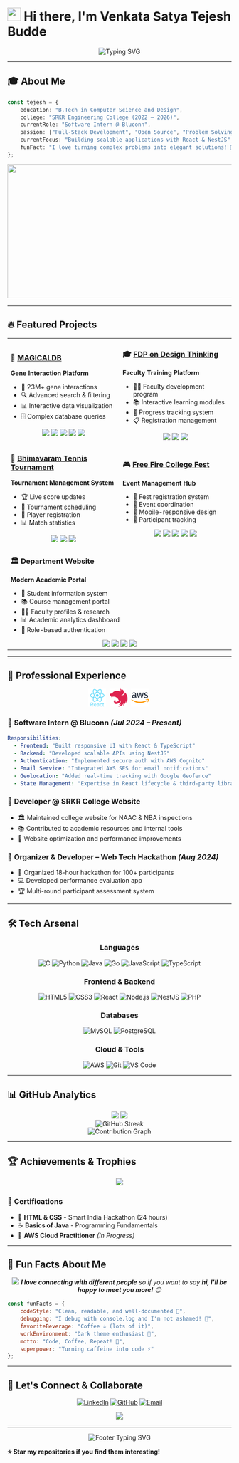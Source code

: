 # <img src="https://raw.githubusercontent.com/MartinHeinz/MartinHeinz/master/wave.gif" width="30px" height="30px" /> Hi there, I'm Venkata Satya Tejesh Budde

<div align="center">
  <img src="https://readme-typing-svg.herokuapp.com?font=Fira+Code&size=30&duration=3000&pause=1000&color=00FFFF&center=true&vCenter=true&width=600&lines=Software+Intern+@Bluconn;Full-Stack+Developer;Problem+Solver;Software+Intern+@Bluconn;Tech+Event+Organizer" alt="Typing SVG" />
</div>



---

## 🎓 **About Me**

```typescript
const tejesh = {
    education: "B.Tech in Computer Science and Design",
    college: "SRKR Engineering College (2022 – 2026)",
    currentRole: "Software Intern @ Bluconn",
    passion: ["Full-Stack Development", "Open Source", "Problem Solving"],
    currentFocus: "Building scalable applications with React & NestJS",
    funFact: "I love turning complex problems into elegant solutions! 🚀"
};
```

<div align="center">
  <img src="https://media.giphy.com/media/dWesBcTLavkZuG35MI/giphy.gif" width="600" height="300"/>
</div>

---

## 🔥 **Featured Projects**

<table>
<tr>
<td width="50%">

### 🔬 [MAGICALDB](http://www.manjarilab.com/databases/magicaldb)
**Gene Interaction Platform**
- 🧬 23M+ gene interactions
- 🔍 Advanced search & filtering
- 📊 Interactive data visualization
- 🗄️ Complex database queries

<div align="center">
<img src="https://img.shields.io/badge/HTML5-E34F26?style=for-the-badge&logo=html5&logoColor=white" />
<img src="https://img.shields.io/badge/CSS3-1572B6?style=for-the-badge&logo=css3&logoColor=white" />
<img src="https://img.shields.io/badge/JavaScript-F7DF1E?style=for-the-badge&logo=javascript&logoColor=black" />
<img src="https://img.shields.io/badge/PHP-777BB4?style=for-the-badge&logo=php&logoColor=white" />
<img src="https://img.shields.io/badge/MySQL-4479A1?style=for-the-badge&logo=mysql&logoColor=white" />
</div>

</td>
<td width="50%">

### 🎓 [FDP on Design Thinking](https://srkrec.edu.in/atalfdp2023/)
**Faculty Training Platform**
- 👨‍🏫 Faculty development program
- 📚 Interactive learning modules
- 🎯 Progress tracking system
- 📋 Registration management

<div align="center">
<img src="https://img.shields.io/badge/HTML5-E34F26?style=for-the-badge&logo=html5&logoColor=white" />
<img src="https://img.shields.io/badge/CSS3-1572B6?style=for-the-badge&logo=css3&logoColor=white" />
<img src="https://img.shields.io/badge/JavaScript-F7DF1E?style=for-the-badge&logo=javascript&logoColor=black" />
</div>

</td>
</tr>
<tr>
<td width="50%">

### 🎾 [Bhimavaram Tennis Tournament](https://bhimavaramtennis.com/)
**Tournament Management System**
- 🏆 Live score updates
- 📅 Tournament scheduling
- 👥 Player registration
- 📊 Match statistics

<div align="center">
<img src="https://img.shields.io/badge/HTML5-E34F26?style=for-the-badge&logo=html5&logoColor=white" />
<img src="https://img.shields.io/badge/CSS3-1572B6?style=for-the-badge&logo=css3&logoColor=white" />
<img src="https://img.shields.io/badge/JavaScript-F7DF1E?style=for-the-badge&logo=javascript&logoColor=black" />
</div>

</td>
<td width="50%">

### 🎮 [Free Fire College Fest](http://srkrec.edu.in/sigma/freefire24)
**Event Management Hub**
- 🎪 Fest registration system
- 🎯 Event coordination
- 📱 Mobile-responsive design
- 🏅 Participant tracking

<div align="center">
<img src="https://img.shields.io/badge/HTML5-E34F26?style=for-the-badge&logo=html5&logoColor=white" />
<img src="https://img.shields.io/badge/CSS3-1572B6?style=for-the-badge&logo=css3&logoColor=white" />
<img src="https://img.shields.io/badge/JavaScript-F7DF1E?style=for-the-badge&logo=javascript&logoColor=black" />
<img src="https://img.shields.io/badge/PHP-777BB4?style=for-the-badge&logo=php&logoColor=white" />
<img src="https://img.shields.io/badge/MySQL-4479A1?style=for-the-badge&logo=mysql&logoColor=white" />
</div>

</td>
</tr>
<tr>
<td colspan="2">

### 🏛️ **Department Website**
**Modern Academic Portal**
- 🎯 Student information system
- 📚 Course management portal
- 👩‍🏫 Faculty profiles & research
- 📊 Academic analytics dashboard
- 🔐 Role-based authentication

<div align="center">
<img src="https://img.shields.io/badge/React-20232A?style=for-the-badge&logo=react&logoColor=61DAFB" />
<img src="https://img.shields.io/badge/TypeScript-007ACC?style=for-the-badge&logo=typescript&logoColor=white" />
<img src="https://img.shields.io/badge/Node.js-43853D?style=for-the-badge&logo=node.js&logoColor=white" />
<img src="https://img.shields.io/badge/MongoDB-4EA94B?style=for-the-badge&logo=mongodb&logoColor=white" />
</div>

</td>
</tr>
</table>

---

## 💼 **Professional Experience**

<div align="center">
  <img src="https://github.com/devicons/devicon/blob/master/icons/react/react-original-wordmark.svg" title="React" alt="React" width="40" height="40"/>&nbsp;
  <img src="https://github.com/devicons/devicon/blob/master/icons/nestjs/nestjs-plain.svg" title="NestJS" alt="NestJS" width="40" height="40"/>&nbsp;
  <img src="https://github.com/devicons/devicon/blob/master/icons/amazonwebservices/amazonwebservices-original-wordmark.svg" title="AWS" alt="AWS" width="40" height="40"/>&nbsp;
</div>

### 🔹 **Software Intern @ Bluconn** *(Jul 2024 – Present)*
```yaml
Responsibilities:
  - Frontend: "Built responsive UI with React & TypeScript"
  - Backend: "Developed scalable APIs using NestJS"
  - Authentication: "Implemented secure auth with AWS Cognito"
  - Email Service: "Integrated AWS SES for email notifications"
  - Geolocation: "Added real-time tracking with Google Geofence"
  - State Management: "Expertise in React lifecycle & third-party libraries"
```

### 🔹 **Developer @ SRKR College Website**
- 🏛️ Maintained college website for NAAC & NBA inspections
- 📚 Contributed to academic resources and internal tools
- 🔧 Website optimization and performance improvements

### 🔹 **Organizer & Developer – Web Tech Hackathon** *(Aug 2024)*
- 🎯 Organized 18-hour hackathon for 100+ participants
- 💻 Developed performance evaluation app
- 🏆 Multi-round participant assessment system

---

## 🛠️ **Tech Arsenal**

<div align="center">

### **Languages**
![C](https://img.shields.io/badge/C-A8B9CC?style=for-the-badge&logo=c&logoColor=white)
![Python](https://img.shields.io/badge/Python-3776AB?style=for-the-badge&logo=python&logoColor=white)
![Java](https://img.shields.io/badge/Java-ED8B00?style=for-the-badge&logo=java&logoColor=white)
![Go](https://img.shields.io/badge/Go-00ADD8?style=for-the-badge&logo=go&logoColor=white)
![JavaScript](https://img.shields.io/badge/JavaScript-F7DF1E?style=for-the-badge&logo=javascript&logoColor=black)
![TypeScript](https://img.shields.io/badge/TypeScript-007ACC?style=for-the-badge&logo=typescript&logoColor=white)

### **Frontend & Backend**
![HTML5](https://img.shields.io/badge/HTML5-E34F26?style=for-the-badge&logo=html5&logoColor=white)
![CSS3](https://img.shields.io/badge/CSS3-1572B6?style=for-the-badge&logo=css3&logoColor=white)
![React](https://img.shields.io/badge/React-20232A?style=for-the-badge&logo=react&logoColor=61DAFB)
![Node.js](https://img.shields.io/badge/Node.js-43853D?style=for-the-badge&logo=node.js&logoColor=white)
![NestJS](https://img.shields.io/badge/NestJS-E0234E?style=for-the-badge&logo=nestjs&logoColor=white)
![PHP](https://img.shields.io/badge/PHP-777BB4?style=for-the-badge&logo=php&logoColor=white)

### **Databases**
![MySQL](https://img.shields.io/badge/MySQL-4479A1?style=for-the-badge&logo=mysql&logoColor=white)
![PostgreSQL](https://img.shields.io/badge/PostgreSQL-316192?style=for-the-badge&logo=postgresql&logoColor=white)

### **Cloud & Tools**
![AWS](https://img.shields.io/badge/AWS-FF9900?style=for-the-badge&logo=amazonaws&logoColor=white)
![Git](https://img.shields.io/badge/Git-F05032?style=for-the-badge&logo=git&logoColor=white)
![VS Code](https://img.shields.io/badge/VS_Code-007ACC?style=for-the-badge&logo=visual-studio-code&logoColor=white)

</div>

---

## 📊 **GitHub Analytics**

<div align="center">
  <img height="180em" src="https://github-readme-stats.vercel.app/api?username=BTejesh27&show_icons=true&theme=tokyonight&include_all_commits=true&count_private=true"/>
  <img height="180em" src="https://github-readme-stats.vercel.app/api/top-langs/?username=BTejesh27&layout=compact&langs_count=8&theme=tokyonight"/>
</div>

<div align="center">
  <img src="https://github-readme-streak-stats.herokuapp.com/?user=BTejesh27&theme=tokyonight" alt="GitHub Streak" />
</div>

<div align="center">
  <img src="https://github-readme-activity-graph.vercel.app/graph?username=BTejesh27&theme=tokyo-night&hide_border=true" alt="Contribution Graph" />
</div>

---

## 🏆 **Achievements & Trophies**

<div align="center">
  <img src="https://github-profile-trophy.vercel.app/?username=BTejesh27&theme=tokyonight&no-frame=true&no-bg=true&margin-w=4&row=2&column=4" />
</div>

### 📜 **Certifications**
- 🏅 **HTML & CSS** - Smart India Hackathon (24 hours)
- ☕ **Basics of Java** - Programming Fundamentals
- 🚀 **AWS Cloud Practitioner** *(In Progress)*

---

## 🌟 **Fun Facts About Me**

<div align="center">
  <img src="https://media.giphy.com/media/LnQjpWaON8nhr21vNW/giphy.gif" width="60"> <em><b>I love connecting with different people</b> so if you want to say <b>hi, I'll be happy to meet you more!</b> 😊</em>
</div>

```javascript
const funFacts = {
    codeStyle: "Clean, readable, and well-documented 📝",
    debugging: "I debug with console.log and I'm not ashamed! 🐛",
    favoriteBeverage: "Coffee ☕ (lots of it)",
    workEnvironment: "Dark theme enthusiast 🌙",
    motto: "Code, Coffee, Repeat! 🔄",
    superpower: "Turning caffeine into code ⚡"
};
```

---

## 🤝 **Let's Connect & Collaborate**

<div align="center">
  
[![LinkedIn](https://img.shields.io/badge/LinkedIn-0077B5?style=for-the-badge&logo=linkedin&logoColor=white)](https://www.linkedin.com/in/venkata-satya-tejesh-budde-b7b460247)
[![GitHub](https://img.shields.io/badge/GitHub-100000?style=for-the-badge&logo=github&logoColor=white)](https://github.com/BTejesh27)
[![Email](https://img.shields.io/badge/Email-D14836?style=for-the-badge&logo=gmail&logoColor=white)](mailto:bvst27@gmail.com)

</div>

<div align="center">
  <img src="https://capsule-render.vercel.app/api?type=waving&color=gradient&customColorList=6,11,20&height=150&section=footer&text=Thanks%20for%20visiting!&fontSize=42&fontColor=fff&animation=twinkling"/>
</div>

---

<div align="center">
  <img src="https://readme-typing-svg.herokuapp.com?font=Fira+Code&size=18&duration=2000&pause=1000&color=00FFFF&center=true&vCenter=true&width=500&lines=Always+learning+new+technologies;Open+to+collaboration+opportunities;Let's+build+something+amazing+together!" alt="Footer Typing SVG" />
</div>

**⭐ Star my repositories if you find them interesting!**
